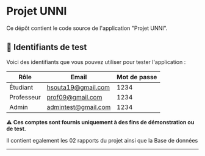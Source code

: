 # Projet UNNI

Ce dépôt contient le code source de l'application "Projet UNNI".

## 🔐 Identifiants de test

Voici des identifiants que vous pouvez utiliser pour tester l'application :

| Rôle      | Email                  | Mot de passe |
|-----------|------------------------|--------------|
| Étudiant  | hsouta19@gmail.com     | 1234         |
| Professeur| prof09@gmail.com       | 1234         |
| Admin     | admintest@gmail.com    | 1234         |

⚠️ **Ces comptes sont fournis uniquement à des fins de démonstration ou de test.**



Il contient egalement les 02 rapports du projet ainsi que la Base de données 

---

